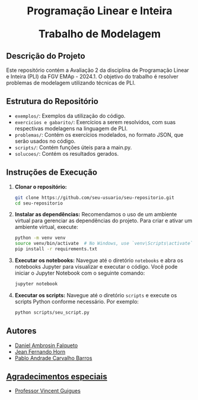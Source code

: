 <h1 align="center">Programação Linear e Inteira

Trabalho de Modelagem</h1>

## Descrição do Projeto

Este repositório contém a Avaliação 2 da disciplina de Programação Linear e Inteira (PLI) da FGV EMAp - 2024.1. O objetivo do trabalho é resolver problemas de modelagem utilizando técnicas de PLI.

## Estrutura do Repositório

- `exemplos/`: Exemplos da utilização do código.
- `exercicios e gabarito/`: Exercícios a serem resolvidos, com suas respectivas modelagens na linguagem de PLI.
- `problemas/`: Contém os exercícios modelados, no formato JSON, que serão usados no código.
- `scripts/`: Contém funções úteis para a main.py.
- `solucoes/`: Contém os resultados gerados.

## Instruções de Execução

1. **Clonar o repositório:**
    ```sh
    git clone https://github.com/seu-usuario/seu-repositorio.git
    cd seu-repositorio
    ```

2. **Instalar as dependências:**
    Recomendamos o uso de um ambiente virtual para gerenciar as dependências do projeto. Para criar e ativar um ambiente virtual, execute:
    ```sh
    python -m venv venv
    source venv/bin/activate  # No Windows, use `venv\Scripts\activate`
    pip install -r requirements.txt
    ```

3. **Executar os notebooks:**
    Navegue até o diretório `notebooks` e abra os notebooks Jupyter para visualizar e executar o código. Você pode iniciar o Jupyter Notebook com o seguinte comando:
    ```sh
    jupyter notebook
    ```

4. **Executar os scripts:**
    Navegue até o diretório `scripts` e execute os scripts Python conforme necessário. Por exemplo:
    ```sh
    python scripts/seu_script.py
    ```
    
## Autores

- <a href="https://github.com/Daniel-Falqueto" target="_blank"> Daniel Ambrosin Falqueto
- <a href="https://github.com/jhorn26" target="_blank"> Jean Fernando Horn
- <a href="https://github.com/pabl0ck" target="_blank"> Pablo Andrade Carvalho Barros

## Agradecimentos especiais

- Professor <a href="https://www.vincentgyg.com/" target="_blank">Vincent Guigues</a>
